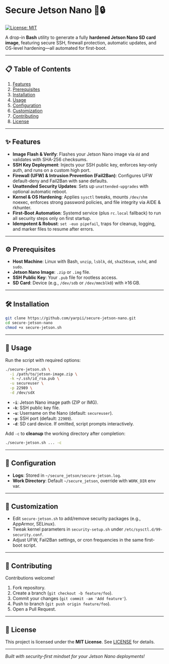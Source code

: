 # Secure Jetson Nano 🚀🔒

[![License: MIT](https://img.shields.io/badge/license-MIT-blue.svg)](LICENSE) 

A drop-in **Bash** utility to generate a fully **hardened Jetson Nano SD card image**, featuring secure SSH, firewall protection, automatic updates, and OS-level hardening—all automated for first-boot.

---

## 📋 Table of Contents

1. [Features](#features)
2. [Prerequisites](#prerequisites)
3. [Installation](#installation)
4. [Usage](#usage)
5. [Configuration](#configuration)
6. [Customization](#customization)
7. [Contributing](#contributing)
8. [License](#license)

---

## ✨ Features

* **Image Flash & Verify**: Flashes your Jetson Nano image via `dd` and validates with SHA-256 checksums.
* **SSH Key Deployment**: Injects your SSH public key, enforces key-only auth, and runs on a custom high port.
* **Firewall (UFW) & Intrusion Prevention (Fail2Ban)**: Configures UFW default-deny and Fail2Ban with sane defaults.
* **Unattended Security Updates**: Sets up `unattended-upgrades` with optional automatic reboot.
* **Kernel & OS Hardening**: Applies `sysctl` tweaks, mounts `/dev/shm` noexec, enforces strong password policies, and file integrity via AIDE & rkhunter.
* **First-Boot Automation**: Systemd service (plus `rc.local` fallback) to run all security steps only on first startup.
* **Idempotent & Robust**: `set -euo pipefail`, traps for cleanup, logging, and marker files to resume after errors.

---

## ⚙️ Prerequisites

* **Host Machine**: Linux with Bash, `unzip`, `lsblk`, `dd`, `sha256sum`, `sshd`, and `sudo`.
* **Jetson Nano Image**: `.zip` or `.img` file.
* **SSH Public Key**: Your `.pub` file for rootless access.
* **SD Card**: Device (e.g., `/dev/sdb` or `/dev/mmcblk0`) with ≥16 GB.

---

## 🛠️ Installation

```bash
git clone https://github.com/yarpii/secure-jetson-nano.git
cd secure-jetson-nano
chmod +x secure-jetson.sh
```

---

## 🚀 Usage

Run the script with required options:

```bash
./secure-jetson.sh \
  -i /path/to/jetson-image.zip \
  -k ~/.ssh/id_rsa.pub \
  -u secureuser \
  -p 22989 \
  -d /dev/sdX
```

* **`-i`**: Jetson Nano image path (ZIP or IMG).
* **`-k`**: SSH public key file.
* **`-u`**: Username on the Nano (default: `secureuser`).
* **`-p`**: SSH port (default: `22989`).
* **`-d`**: SD card device. If omitted, script prompts interactively.

Add `-c` to **cleanup** the working directory after completion:

```bash
./secure-jetson.sh ... -c
```

---

## 🔧 Configuration

* **Logs**: Stored in `~/secure_jetson/secure-jetson.log`.
* **Work Directory**: Default `~/secure_jetson`, override with `WORK_DIR` env var.

---

## 🎨 Customization

* Edit `secure-jetson.sh` to add/remove security packages (e.g., AppArmor, SELinux).
* Tweak kernel parameters in `security-setup.sh` under `/etc/sysctl.d/99-security.conf`.
* Adjust UFW, Fail2Ban settings, or cron frequencies in the same first-boot script.

---

## 🤝 Contributing

Contributions welcome!

1. Fork repository.
2. Create a branch (`git checkout -b feature/foo`).
3. Commit your changes (`git commit -am 'Add feature'`).
4. Push to branch (`git push origin feature/foo`).
5. Open a Pull Request.

---

## 📄 License

This project is licensed under the **MIT License**. See [LICENSE](LICENSE) for details.

---

*Built with security-first mindset for your Jetson Nano deployments!*
